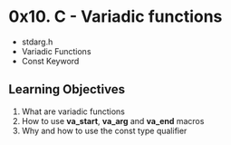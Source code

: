 # 0x10. C - Variadic functions

* stdarg.h
* Variadic Functions
* Const Keyword

## Learning Objectives

1. What are variadic functions
1. How to use **va_start**, **va_arg** and **va_end** macros
1. Why and how to use the const type qualifier
